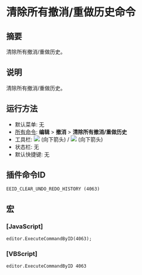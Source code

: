 # 清除所有撤消/重做历史命令

## 摘要

清除所有撤消/重做历史。

## 说明

清除所有撤消/重做历史。

## 运行方法

- 默认菜单: 无
- [所有命令](../tools/all_commands): **编辑** \> **撤消** \> **清除所有撤消/重做历史**
- 工具栏: ![](../../images/editundo..png) (向下箭头) / ![](../../images/editredo..png) (向下箭头)
- 状态栏: 无
- 默认快捷键: 无

## 插件命令ID

```
EEID_CLEAR_UNDO_REDO_HISTORY (4063)
```

## 宏

### \[JavaScript\]

```
editor.ExecuteCommandByID(4063);
```

### \[VBScript\]

```
editor.ExecuteCommandByID 4063
```
